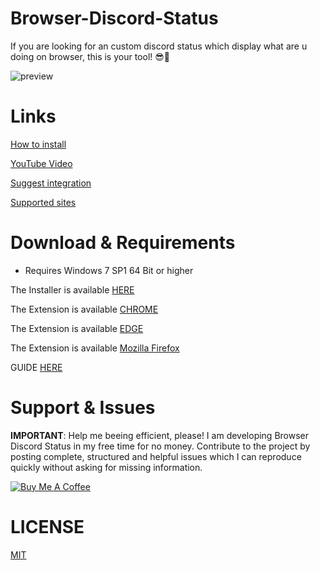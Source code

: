# Browser-Discord-Status
If you are looking for an custom discord status which display what are u doing on browser, this is your tool! 😎🤙

![preview](https://i.imgur.com/qSb1UEK.png)

# Links

[How to install](https://4uss.cyou/chrome-discord)

[YouTube Video](https://youtu.be/73wUaWiLA5I)

[Suggest integration](https://4uss.cyou/propozycje)

[Supported sites](https://4uss.cyou/discord-list)

# Download & Requirements
 - Requires Windows 7 SP1 64 Bit or higher
 
 The Installer is available [HERE](https://github.com/anKordii/Browser-Discord-Status/releases)
 
 The Extension is available [CHROME](https://chrome.google.com/webstore/detail/aklnceehjhihdljbcajhdiehaphlafjl)

 The Extension is available [EDGE](https://microsoftedge.microsoft.com/addons/detail/ljacogdbogpkjdjncafpahdbmokghdjd)
 
The Extension is available [Mozilla Firefox](https://addons.mozilla.org/addon/browser-discord-status/)

 GUIDE [HERE](https://4uss.cyou/chrome-discord)

# Support & Issues
<b>IMPORTANT</b>: Help me beeing efficient, please! I am developing Browser Discord Status in my free time for no money. Contribute to the project by posting complete, structured and helpful issues which I can reproduce quickly without asking for missing information.

<a href="https://www.buymeacoffee.com/3xanax" target="_blank"><img src="https://i.imgur.com/D4cMvm7.png" alt="Buy Me A Coffee"></a>

# LICENSE
[MIT](https://github.com/anKordii/Browser-Discord-Status/blob/main/LICENSE)
